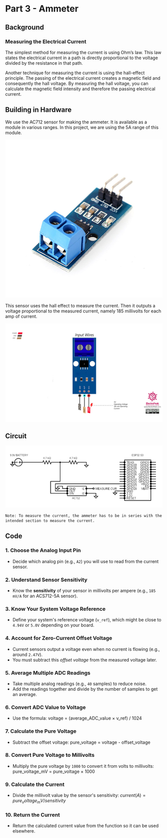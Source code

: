 # Part 3 - Ammeter

## Background 

### Measuring the Electrical Current

The simplest method for measuring the current is using Ohm’s law. This law states the electrical current in a path is directly proportional to the voltage divided by the resistance in that path.

Another technique for measuring the current is using the hall-effect principle. The passing of the electrical current creates a magnetic field and consequently the hall voltage. By measuring the hall voltage, you can calculate the magnetic field intensity and therefore the passing electrical current.

## Building in Hardware 

We use the AC712 sensor for making the ammeter. It is available as a module in various ranges. In this project, we are using the 5A range of this module.

![ImageAC71](/assets/images/multimeter-ac712.jpg)

This sensor uses the hall effect to measure the current. Then it outputs a voltage proportional to the measured current, namely 185 millivolts for each amp of current.

![ImagePin](/assets/images/pinout.jpg)

## Circuit

![Circuit](/assets/images/p3_circuit.png)

    Note: To measure the current, the ammeter has to be in series with the intended section to measure the current.

## Code 

### 1. Choose the Analog Input Pin
- Decide which analog pin (e.g., `A2`) you will use to read from the current sensor.

### 2. Understand Sensor Sensitivity
- Know the **sensitivity** of your sensor in millivolts per ampere (e.g., `185 mV/A` for an ACS712-5A sensor).

### 3. Know Your System Voltage Reference
- Define your system's reference voltage (`v_ref`), which might be close to `4.94V` or `5.0V` depending on your board.

### 4. Account for Zero-Current Offset Voltage
- Current sensors output a voltage even when no current is flowing (e.g., around `2.47V`). 
- You must subtract this *offset voltage* from the measured voltage later.

### 5. Average Multiple ADC Readings
- Take multiple analog readings (e.g., `40` samples) to reduce noise.
- Add the readings together and divide by the number of samples to get an average.

### 6. Convert ADC Value to Voltage
- Use the formula:
voltage = (average_ADC_value × v_ref) / 1024

### 7. Calculate the Pure Voltage
- Subtract the offset voltage:
pure_voltage = voltage - offset_voltage

### 8. Convert Pure Voltage to Millivolts
- Multiply the pure voltage by `1000` to convert it from volts to millivolts:
pure_voltage_mV = pure_voltage × 1000

### 9. Calculate the Current
- Divide the millivolt value by the sensor's sensitivity:
$current (A) = pure_voltage_mV / sensitivity$

### 10. Return the Current
- Return the calculated current value from the function so it can be used elsewhere.